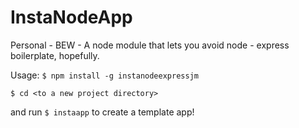 # InstaNodeApp
Personal - BEW - A node module that lets you avoid node - express boilerplate, hopefully.

Usage:
`$ npm install -g instanodeexpressjm`

`$ cd <to a new project directory>`

and run
`$ instaapp`
to create a template app!



